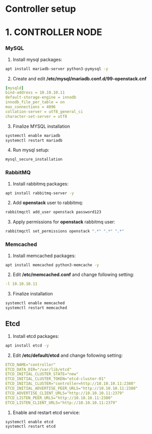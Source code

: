 # Controller setup

# 1. CONTROLLER NODE

### MySQL

1. Install mysql packages:

```bash
apt install mariadb-server python3-pymysql -y
```

2. Create and edit **/etc/mysql/mariadb.conf.d/99-openstack.cnf**

```yaml
[mysqld]
bind-address = 10.10.10.11
default-storage-engine = innodb
innodb_file_per_table = on
max_connections = 4096
collation-server = utf8_general_ci
character-set-server = utf8
```

3. Finalize MYSQL installation

```bash
systemctl enable mariadb
systemctl restart mariadb
```

4. Run mysql setup:

```bash
mysql_secure_installation
```

### RabbitMQ

1. Install rabbitmq packages:

```bash
apt install rabbitmq-server -y
```

2. Add **openstack** user to rabbitmq:

```bash
rabbitmqctl add_user openstack password123
```

3. Apply permissions for **openstack** rabbitmq user:

```bash
rabbitmqctl set_permissions openstack ".*" ".*" ".*"
```

### Memcached

1. Install memcached packages:

```bash
apt install memcached python3-memcache -y
```

2. Edit **/etc/memcached.conf** and change following setting:

```yaml
-l 10.10.10.11
```

3. Finalize installation

```bash
systemctl enable memcached
systemctl restart memcached
```

## Etcd

1. Install etcd packages:

```bash
apt install etcd -y
```

2. Edit **/etc/default/etcd** and change following setting:

```yaml
ETCD_NAME="controller"
ETCD_DATA_DIR="/var/lib/etcd"
ETCD_INITIAL_CLUSTER_STATE="new"
ETCD_INITIAL_CLUSTER_TOKEN="etcd-cluster-01"
ETCD_INITIAL_CLUSTER="controller=http://10.10.10.11:2380"
ETCD_INITIAL_ADVERTISE_PEER_URLS="http://10.10.10.11:2380"
ETCD_ADVERTISE_CLIENT_URLS="http://10.10.10.11:2379"
ETCD_LISTEN_PEER_URLS="http://10.10.10.11:2380"
ETCD_LISTEN_CLIENT_URLS="http://10.10.10.11:2379"
```

1. Enable and restart etcd service:

```bash
systemctl enable etcd
systemctl restart etcd
```